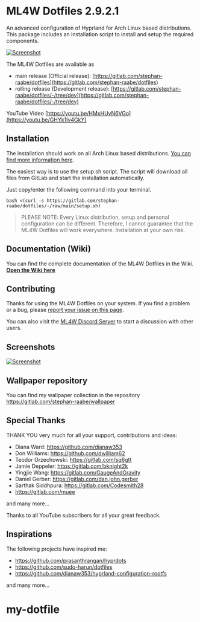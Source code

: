 # ML4W Dotfiles 2.9.2.1

An advanced configuration of Hyprland for Arch Linux based distributions. This package includes an installation script to install and setup the required components.

[![Screenshot](https://gitlab.com/stephan-raabe/dotfiles/-/wikis/uploads/5402287acd05825a9581e8bb261c465c/image.png "Screenshot")](![screenshots/screenshot2.png](https://gitlab.com/stephan-raabe/dotfiles/-/wikis/uploads/5402287acd05825a9581e8bb261c465c/image.png))

The ML4W Dotfiles are available as 

- main release (Official release): [https://gitlab.com/stephan-raabe/dotfiles](https://gitlab.com/stephan-raabe/dotfiles)
- rolling release (Development release): [https://gitlab.com/stephan-raabe/dotfiles/-/tree/dev](https://gitlab.com/stephan-raabe/dotfiles/-/tree/dev)

YouTube Video [https://youtu.be/HMxHUvN6VGo](https://youtu.be/GHYk1Iv4GkY)

## Installation

The installation should work on all Arch Linux based distributions. [You can find more information here](https://gitlab.com/stephan-raabe/dotfiles/-/wikis/home).

The easiest way is to use the setup.sh script. The script will download all files from GitLab and start the installation automatically.

Just copy/enter the following command into your terminal.

```
bash <(curl -s https://gitlab.com/stephan-raabe/dotfiles/-/raw/main/setup.sh)
```

> PLEASE NOTE: Every Linux distribution, setup and personal configuration can be different. Therefore, I cannot guarantee that the ML4W Dotfiles will work everywhere. Installation at your own risk.

## Documentation (Wiki)

You can find the complete documentation of the ML4W Dotfiles in the Wiki. <b>[Open the Wiki here](https://gitlab.com/stephan-raabe/dotfiles/-/wikis/home)</b>

## Contributing

Thanks for using the ML4W Dotfiles on your system. If you find a problem or a bug, please [report your issue on this page](https://gitlab.com/stephan-raabe/dotfiles/-/issues/?sort=created_date&state=opened).

You can also visit the [ML4W Discord Server](https://discord.gg/c4fJK7Za3g) to start a discussion with other users.

## Screenshots

[![Screenshot](https://gitlab.com/stephan-raabe/dotfiles/-/wikis/uploads/b8dc6a841b6b04fe0b2d380377117a50/screenshot-20240627-113733.png "Screenshot")](![screenshots/screenshot1.png](https://gitlab.com/stephan-raabe/dotfiles/-/wikis/uploads/b8dc6a841b6b04fe0b2d380377117a50/screenshot-20240627-113733.png))

## Wallpaper repository

You can find my wallpaper collection in the repository https://gitlab.com/stephan-raabe/wallpaper

## Special Thanks

THANK YOU very much for all your support, contributions and ideas:

- Diana Ward: https://github.com/dianaw353
- Don Williams: https://github.com/dwilliam62
- Teodor Orzechowski: https://gitlab.com/sq6gtt
- Jamie Deppeler: https://gitlab.com/bknight2k
- Yingjie Wang: https://gitlab.com/GaugeAndGravity
- Daniel Gerber: https://gitlab.com/dan.john.gerber
- Sarthak Siddhpura: https://gitlab.com/Codesmith28
- https://gitlab.com/muee

and many more...

Thanks to all YouTube subscribers for all your great feedback.

## Inspirations

The following projects have inspired me:

- https://github.com/prasanthrangan/hyprdots
- https://github.com/sudo-harun/dotfiles
- https://github.com/dianaw353/hyprland-configuration-rootfs

and many more...
# my-dotfile
